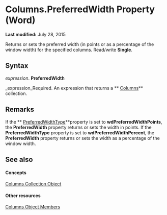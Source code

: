 
# Columns.PreferredWidth Property (Word)

 **Last modified:** July 28, 2015

Returns or sets the preferred width (in points or as a percentage of the window width) for the specified columns. Read/write  **Single**.

## Syntax

 _expression_. **PreferredWidth**

 _expression_Required. An expression that returns a  ** [Columns](7c2d1353-cbc4-a162-83a1-6cac1300266f.md)** collection.


## Remarks

If the  ** [PreferredWidthType](2f0a5c0a-177f-5f14-85dc-70e65c020abe.md)**property is set to  **wdPreferredWidthPoints**, the  **PreferredWidth** property returns or sets the width in points. If the **PreferredWidthType** property is set to **wdPreferredWidthPercent**, the  **PreferredWidth** property returns or sets the width as a percentage of the window width.


## See also


#### Concepts


 [Columns Collection Object](7c2d1353-cbc4-a162-83a1-6cac1300266f.md)
#### Other resources


 [Columns Object Members](0c588082-0571-6261-e15f-12c0f076052f.md)
